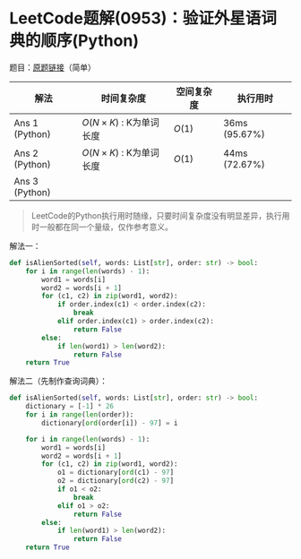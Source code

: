 # LeetCode题解(0953)：验证外星语词典的顺序(Python)

题目：[原题链接](https://leetcode-cn.com/problems/verifying-an-alien-dictionary/)（简单）

| 解法           | 时间复杂度             | 空间复杂度 | 执行用时      |
| -------------- | ---------------------- | ---------- | ------------- |
| Ans 1 (Python) | $O(N×K)$ : K为单词长度 | $O(1)$     | 36ms (95.67%) |
| Ans 2 (Python) | $O(N×K)$ : K为单词长度 | $O(1)$     | 44ms (72.67%) |
| Ans 3 (Python) |                        |            |               |

>  LeetCode的Python执行用时随缘，只要时间复杂度没有明显差异，执行用时一般都在同一个量级，仅作参考意义。

解法一：

```python
def isAlienSorted(self, words: List[str], order: str) -> bool:
    for i in range(len(words) - 1):
        word1 = words[i]
        word2 = words[i + 1]
        for (c1, c2) in zip(word1, word2):
            if order.index(c1) < order.index(c2):
                break
            elif order.index(c1) > order.index(c2):
                return False
        else:
            if len(word1) > len(word2):
                return False
    return True
```

解法二（先制作查询词典）：

```python
def isAlienSorted(self, words: List[str], order: str) -> bool:
    dictionary = [-1] * 26
    for i in range(len(order)):
        dictionary[ord(order[i]) - 97] = i

    for i in range(len(words) - 1):
        word1 = words[i]
        word2 = words[i + 1]
        for (c1, c2) in zip(word1, word2):
            o1 = dictionary[ord(c1) - 97]
            o2 = dictionary[ord(c2) - 97]
            if o1 < o2:
                break
            elif o1 > o2:
                return False
        else:
            if len(word1) > len(word2):
                return False
    return True
```